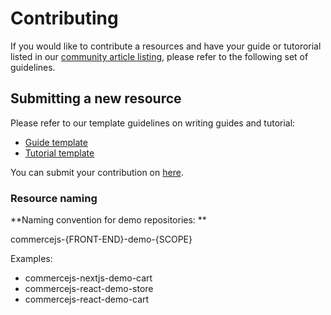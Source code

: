 # Contributing

If you would like to contribute a resources and have your guide or tutororial listed in our [community article listing](https://commercejs.com/docs/community/),   please refer to the following set of guidelines.

## Submitting a new resource

Please refer to our template guidelines on writing guides and tutorial:

- [Guide template](https://github.com/chec/resources/blob/master/templates/guide-template.md)
- [Tutorial template](https://github.com/chec/resources/blob/master/templates/tutorial-template.md)

You can submit your contribution on [here](https://commercejs.com/docs/community/contribute).

### Resource naming

**Naming convention for demo repositories: ** 

commercejs-{FRONT-END}-demo-{SCOPE}

Examples:
- commercejs-nextjs-demo-cart
- commercejs-react-demo-store
- commercejs-react-demo-cart
